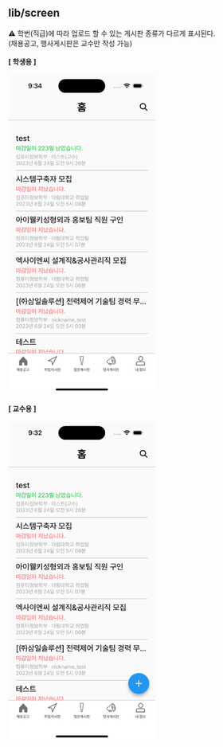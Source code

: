 ## lib/screen

⚠️ 학번(직급)에 따라 업로드 할 수 있는 게시판 종류가 다르게 표시된다.
<br />
(채용공고, 행사게시판은 교수만 작성 가능)
<br />
<br />
<b>[ 학생용 ]</b>
<br />
<br />
<img src="https://github.com/hugesilver/Flutter_Employting/blob/main/readme/home_student.png" width="auto" height="640px">
<br />
<br />
<b>[ 교수용 ]</b>
<br />
<br />
<img src="https://github.com/hugesilver/Flutter_Employting/blob/main/readme/home_professor.png" width="auto" height="640px">
